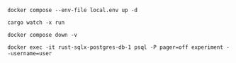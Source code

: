 ```
docker compose --env-file local.env up -d
```

```
cargo watch -x run
```

```
docker compose down -v
```

```
docker exec -it rust-sqlx-postgres-db-1 psql -P pager=off experiment --username=user
```